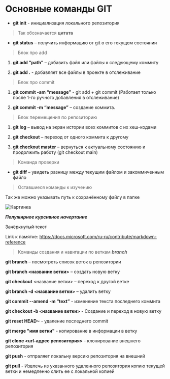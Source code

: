 # Основные команды GIT

* **git init** - инициализация локального репозитория

> Так обозначается **цитата**

* **git status** – получить информацию от git о его текущем состоянии

> Блок про add

1. **git add “path”** – добавить файл или файлы к следующему коммиту

2. **git add .** - добавляет все файлы в проекте в отслеживание

> Блок про commit

1. **git commit -am “message”** - git add + git commit (Работает только после 1-го ручного добавления в отслеживание)

2. **git commit -m “message”** – создание коммита.

> Блок перемещения по репозиторию

1. **git log** – вывод на экран истории всех коммитов с их хеш-кодами

2. **git checkout** – переход от одного коммита к другому

3. **git checkout master** – вернуться к актуальному состоянию и продолжить работу (git checkout main)

> Команда проверки

* **git diff** – увидеть разницу между текущим файлом и закоммиченным файло

> Оставшиеся команды к изучению

Так же можно указывать путь к сохранённому файлу в папке

![Картинка](https://gb.ru/_nuxt/img/b4c40f4.png)

***Полужирное курсивное начертание***

~~Зачёркнутый текст~~

Link к памятке: 
https://docs.microsoft.com/ru-ru/contribute/markdown-reference

> Команды создания и навигации по веткам ***branch***

**git branch** – посмотреть список веток в репозитории

**git branch <название ветки>** – создать новую ветку

**git checkout** <название ветки> – переход к другой ветке

**git branch -d <название ветки>** – удалить ветку

**git commit --amend -m “text”** - изменение текста последнего коммита

**git checkout -b <название ветки>** - Создание и переход в новую ветку

**git reset HEAD~** - удаление последнего commit

**git merge "имя ветки"** - копирование в информации в ветку

**git clone <url-адрес репозитория>** - клонирование внешнего репозитория

**git push** - отпраляет локальну версию репозитория на внешний

**git pull** - Извлечь из указанного удаленного репозитория копию текущей ветки и немедленно слить ее с локальной копией